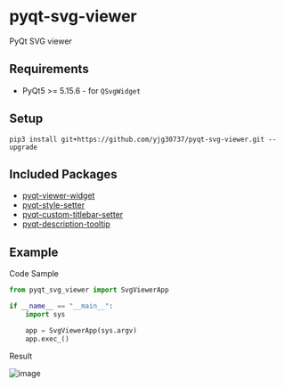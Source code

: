 # pyqt-svg-viewer
PyQt SVG viewer

## Requirements
* PyQt5 >= 5.15.6 - for `QSvgWidget`

## Setup
```pip3 install git+https://github.com/yjg30737/pyqt-svg-viewer.git --upgrade```

## Included Packages
* <a href="https://github.com/yjg30737/pyqt-viewer-widget.git">pyqt-viewer-widget</a>
* <a href="https://github.com/yjg30737/pyqt-style-setter.git">pyqt-style-setter</a>
* <a href="https://github.com/yjg30737/pyqt-custom-titlebar-setter.git">pyqt-custom-titlebar-setter</a>
* <a href="https://github.com/yjg30737/pyqt-description-tooltip.git">pyqt-description-tooltip</a>

## Example
Code Sample
```python
from pyqt_svg_viewer import SvgViewerApp

if __name__ == "__main__":
    import sys

    app = SvgViewerApp(sys.argv)
    app.exec_()
```

Result

![image](https://user-images.githubusercontent.com/55078043/160986736-e55ee9b7-0046-4ad4-9bfc-a92d7dbc422b.png)




